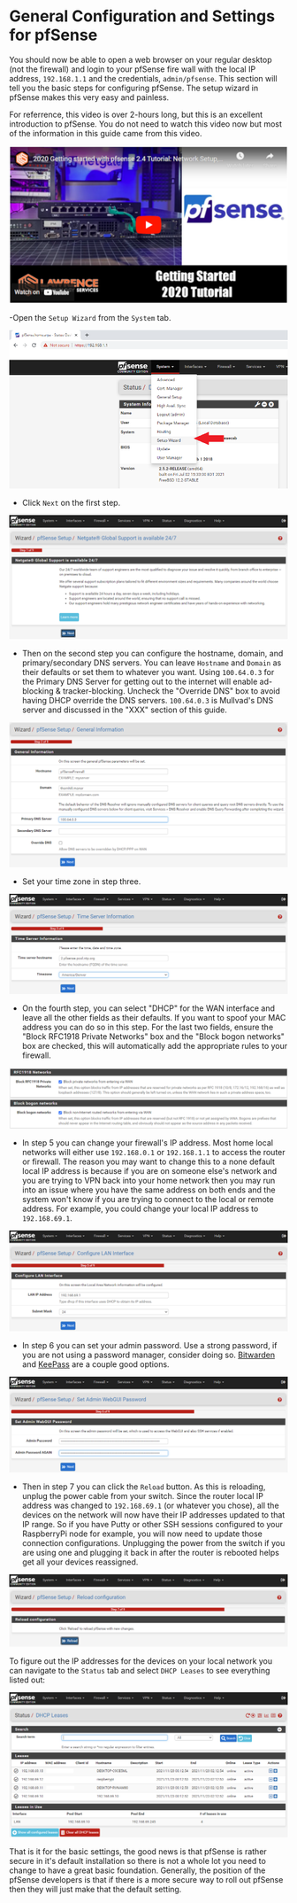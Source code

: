 # General Configuration and Settings for pfSense
You should now be able to open a web browser on your regular desktop (not the firewall) and login to your pfSense fire wall with the local IP address, `192.168.1.1` and the credentials, `admin/pfsense`. This section will tell you the basic steps for configuring pfSense. The setup wizard in pfSense makes this very easy and painless.  

For referrence, this video is over 2-hours long, but this is an excellent introduction to pfSense. You do not need to watch this video now but most of the information in this guide came from this video. 

[![Tom Lawrence Video](assets/TLvid_1.png)](https://youtu.be/fsdm5uc_LsU "Tom Lawrence pfSense Tutorial")

-Open the `Setup Wizard` from the `System` tab.

![](assets/pfSenseConfig0.png)

- Click `Next` on the first step.

![](assets/pfSenseConfig1.png)

- Then on the second step you can configure the hostname, domain, and primary/secondary DNS servers. You can leave `Hostname` and `Domain` as their defaults or set them to whatever you want. Using `100.64.0.3` for the Primary DNS Server for getting out to the internet will enable ad-blocking & tracker-blocking. Uncheck the "Override DNS" box to avoid having DHCP override the DNS servers. `100.64.0.3` is Mullvad's DNS server and discussed in the "XXX" section of this guide. 

![](assets/pfSenseConfig2.png)

- Set your time zone in step three.

![](assets/pfSenseConfig3.png)

- On the fourth step, you can select "DHCP" for the WAN interface and leave all the other fields as their defaults. If you want to spoof your MAC address you can do so in this step. For the last two fields, ensure the "Block RFC1918 Private Networks" box and the "Block bogon networks" box are checked, this will automatically add the appropriate rules to your firewall. 

![](assets/pfSenseConfig4.png)

- In step 5 you can change your firewall's IP address. Most home local networks will either use `192.168.0.1` or `192.168.1.1` to access the router or firewall. The reason you may want to change this to a none default local IP address is because if you are on someone else's network and you are trying to VPN back into your home network then you may run into an issue where you have the same address on both ends and the system won't know if you are trying to connect to the local or remote address. For example, you could change your local IP address to `192.168.69.1`.

![](assets/pfSenseConfig5.png)

- In step 6 you can set your admin password. Use a strong password, if you are not using a password manager, consider doing so. [Bitwarden](https://bitwarden.com/) and [KeePass](https://keepass.info/) are a couple good options.

![](assets/pfSenseConfig6.png)

- Then in step 7 you can click the `Reload` button. As this is reloading, unplug the power cable from your switch. Since the router local IP address was changed to `192.168.69.1` (or whatever you chose), all the devices on the network will now have their IP addresses updated to that IP range. So if you have Putty or other SSH sessions configured to your RaspberryPi node for example, you will now need to update those connection configurations. Unplugging the power from the switch if you are using one and plugging it back in after the router is rebooted helps get all your devices reassigned.

![](assets/pfSenseConfig7.png)

To figure out the IP addresses for the devices on your local network you can navigate to the `Status` tab and select `DHCP Leases` to see everything listed out:

![](assets/pfSenseConfig8.png)

That is it for the basic settings, the good news is that pfSense is rather secure in it's default installation so there is not a whole lot you need to change to have a great basic foundation. Generally, the position of the pfSense developers is that if there is a more secure way to roll out pfSense then they will just make that the default setting. 
